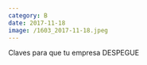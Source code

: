 ```yaml
--- 
category: B 
date: 2017-11-18 
image: /1603_2017-11-18.jpeg 
--- 
```


Claves para que tu empresa DESPEGUE